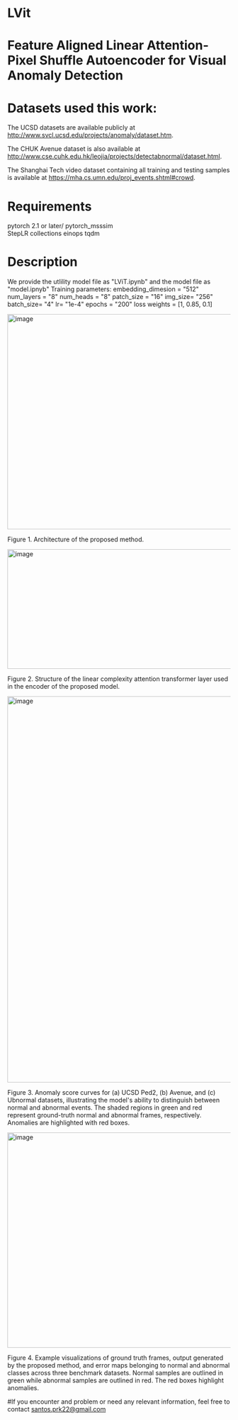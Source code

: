 # LVit
# Feature Aligned Linear Attention-Pixel Shuffle Autoencoder for Visual Anomaly Detection

# Datasets used this work:
The UCSD datasets are available publicly at http://www.svcl.ucsd.edu/projects/anomaly/dataset.htm.

The CHUK Avenue dataset is also available at http://www.cse.cuhk.edu.hk/leojia/projects/detectabnormal/dataset.html.

The Shanghai Tech video dataset containing all training and testing samples is available at https://mha.cs.umn.edu/proj_events.shtml#crowd.

# Requirements
pytorch 2.1 or later/
pytorch_msssim\
StepLR
collections
einops
tqdm

# Description
We provide the utlility model file as "LViT.ipynb" and the model file as "model.ipnyb"
Training parameters:
embedding_dimesion = "512"
num_layers = "8"
num_heads = "8"
patch_size = "16"
img_size= "256"
batch_size= "4"
lr= "1e-4"
epochs = "200"
loss weights = [1, 0.85, 0.1]


<img width="951" height="486" alt="image" src="https://github.com/user-attachments/assets/39692c6c-4588-4263-9bd5-72d958f07ccb" />

Figure 1. Architecture of the proposed method.

<img width="948" height="270" alt="image" src="https://github.com/user-attachments/assets/527e29e2-758c-411c-b6b3-84ebbd2494ac" />

Figure 2. Structure of the linear complexity attention transformer layer used in the encoder of the proposed model.

<img width="917" height="872" alt="image" src="https://github.com/user-attachments/assets/5a3d97da-edb1-4d3d-be2a-18de1ae51054" />

Figure 3. Anomaly score curves for (a) UCSD Ped2, (b) Avenue, and (c) Ubnormal datasets, illustrating the model's ability to distinguish between normal and abnormal events. The shaded regions in green and red represent ground-truth normal and abnormal frames, respectively. Anomalies are highlighted with red boxes.

<img width="940" height="486" alt="image" src="https://github.com/user-attachments/assets/78c76aa9-0cdd-40c7-aa61-42674e2c27ec" />

Figure 4. Example visualizations of ground truth frames, output generated by the proposed method, and error maps belonging to normal and abnormal classes across three benchmark datasets. Normal samples are outlined in green while abnormal samples are outlined in red. The red boxes highlight anomalies.

#If you encounter and problem or need any relevant information, feel free to contact santos.prk22@gmail.com




